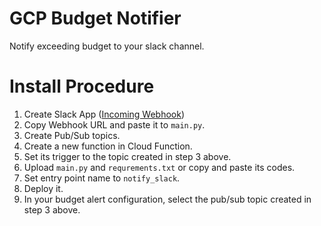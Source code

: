 # GCP Budget Notifier
Notify exceeding budget to your slack channel.

# Install Procedure
1. Create Slack App ([Incoming Webhook](https://ar-ap-inc.slack.com/apps/A0F7XDUAZ--incoming-webhook-?tab=more_info))
2. Copy Webhook URL and paste it to `main.py`.
3. Create Pub/Sub topics.
4. Create a new function in Cloud Function.
5. Set its trigger to the topic created in step 3 above.
6. Upload `main.py` and `requrements.txt` or copy and paste its codes.
7. Set entry point name to `notify_slack`.
8. Deploy it.
9. In your budget alert configuration, select the pub/sub topic created in step 3 above.